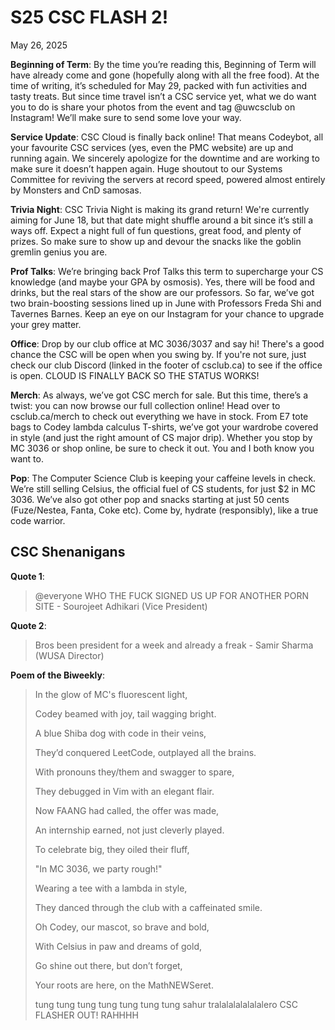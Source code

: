 # S25 CSC FLASH 2!

May 26, 2025

**Beginning of Term**: By the time you’re reading this, Beginning of Term will have already come and gone (hopefully along with all the free food). At the time of writing, it’s scheduled for May 29, packed with fun activities and tasty treats. But since time travel isn’t a CSC service yet, what we do want you to do is share your photos from the event and tag @uwcsclub on Instagram! We’ll make sure to send some love your way.

**Service Update**: CSC Cloud is finally back online! That means Codeybot, all your favourite CSC services (yes, even the PMC website) are up and running again. We sincerely apologize for the downtime and are working to make sure it doesn’t happen again. Huge shoutout to our Systems Committee for reviving the servers at record speed, powered almost entirely by Monsters and CnD samosas.

**Trivia Night**: CSC Trivia Night is making its grand return! We're currently aiming for June 18, but that date might shuffle around a bit since it’s still a ways off. Expect a night full of fun questions, great food, and plenty of prizes. So make sure to show up and devour the snacks like the goblin gremlin genius you are.

**Prof Talks**: We’re bringing back Prof Talks this term to supercharge your CS knowledge (and maybe your GPA by osmosis). Yes, there will be food and drinks, but the real stars of the show are our professors. So far, we’ve got two brain-boosting sessions lined up in June with Professors Freda Shi and Tavernes Barnes. Keep an eye on our Instagram for your chance to upgrade your grey matter.

**Office**: Drop by our club office at MC 3036/3037 and say hi! There's a good chance the CSC will be open when you swing by. If you're not sure, just check our club Discord (linked in the footer of csclub.ca) to see if the office is open. CLOUD IS FINALLY BACK SO THE STATUS WORKS!

**Merch**: As always, we’ve got CSC merch for sale. But this time, there’s a twist: you can now browse our full collection online! Head over to csclub.ca/merch to check out everything we have in stock. From E7 tote bags to Codey lambda calculus T-shirts, we’ve got your wardrobe covered in style (and just the right amount of CS major drip). Whether you stop by MC 3036 or shop online, be sure to check it out. You and I both know you want to.

**Pop**: The Computer Science Club is keeping your caffeine levels in check. We’re still selling Celsius, the official fuel of CS students, for just $2 in MC 3036. We’ve also got other pop and snacks starting at just 50 cents (Fuze/Nestea, Fanta, Coke etc). Come by, hydrate (responsibly), like a true code warrior.

## CSC Shenanigans

**Quote 1**:

> @everyone WHO THE FUCK SIGNED US UP FOR ANOTHER PORN SITE - Sourojeet Adhikari (Vice President)

**Quote 2**:

> Bros been president for a week and already a freak - Samir Sharma (WUSA Director)

**Poem of the Biweekly**:

> In the glow of MC's fluorescent light,
> 
> Codey beamed with joy, tail wagging bright.
> 
> A blue Shiba dog with code in their veins,
> 
> They’d conquered LeetCode, outplayed all the brains.
> 
>
> With pronouns they/them and swagger to spare,
> 
> They debugged in Vim with an elegant flair.
> 
> Now FAANG had called, the offer was made,
> 
> An internship earned, not just cleverly played.
> 
>
> To celebrate big, they oiled their fluff,
> 
> "In MC 3036, we party rough!"
> 
> Wearing a tee with a lambda in style,
> 
> They danced through the club with a caffeinated smile.
> 
> 
> Oh Codey, our mascot, so brave and bold,
> 
> With Celsius in paw and dreams of gold,
> 
> Go shine out there, but don’t forget,
> 
> Your roots are here, on the MathNEWSeret.
> 
> tung tung tung tung tung tung tung sahur tralalalalalalalero CSC FLASHER OUT! RAHHHH